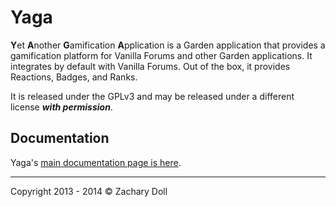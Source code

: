 # Yaga

**Y**&#8203;et **A**&#8203;nother **G**&#8203;amification **A**&#8203;pplication is a Garden application that provides a gamification platform for Vanilla Forums and other Garden applications. It integrates by default with Vanilla Forums. Out of the box, it provides Reactions, Badges, and Ranks.

It is released under the GPLv3 and may be released under a different license _**with permission**_.


## Documentation

Yaga's [main documentation page is here](http://hgtonight.github.io/Application-Yaga/).

---
Copyright 2013 - 2014 © Zachary Doll
